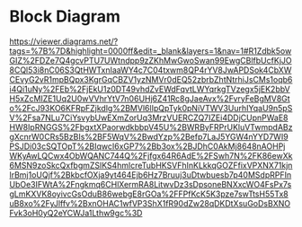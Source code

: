 # Block Diagram
https://viewer.diagrams.net/?tags=%7B%7D&highlight=0000ff&edit=_blank&layers=1&nav=1#R1Zdbk5owGIZ%2FDZe7Q4gcvPTU7UWtndpp9zZKhMwGwoSwan99EwgCBlfbUcfKjJO8CQl53i8nC06S3QtHWTxnIaaWY4c7C04txwm8QP4rYV8JwAPDSok4CbXWCEvyG2vR1mpBQpx3KgrGqCBZV1yzNMVr0dEQ52zbrbZhtNtrhiJsCMs1oqb6i4Qi1uNy%2FEb%2FjEkU1z0DT49vhdZvEWdFqvtLWYqrkgTVzegx5jEK2bbVH5xZcMIZE1Uq2U0wVVhrYtV7n06UHj6Z41Rc8gJaeAvx%2FvryFeBgMV8Gto%2FcJ93KO6KFRpFZjkdlg%2BMVl6lIpQpTyk0pNiVTWV3UurhIYqaU9n5pSV%2Fsa7NLu7CiYsvybUwEXmZorUq3MrzVUERCZQ7IZEi4DDjCUpnPWaE8HW8IpRNGGS%2FbgxtXPaorwdkbbpV45U%2BWRByFRPrUKluVTwmpdABzgXcnrW0CRs5BzBIs%2BF5WqV%2BwdYzp%2Befp7LaJ5YGW4nYYD7WI9PSJDi03cSQTOpT%2BIqwcI6xGP7%2Bb3ox%2BJDhC0AkMj8648nAOHPjWKyAwLQCwx4ObWQANC744Q%2Fjfgx64R6AdE%2FSwh7N%2FK86ewXk6MSN9zoSkcQxfbgmZSlKS4hmlcreTubHKSVFhInKLkkqGOZFfixVPXNX71kjnlrBmj1oUQjf%2BkbcfOXja9yt464Ejb6Hz7Bruuj3uDtwbuesb7p40MSdpRPFInUbOe3IFWtA%2Fngkmq6CHlXermRA8LitwvDz3sDpsoneBNXxcWO4FsPx7sgLmKXVK8oyivcGsOduB86webgE8rGOa%2FFPfKcK5K3pze7swTtsH55Tx8uB8xo%2FyJlffv%2BxnOHAC1wfVP3ShX1fR90dZw28qDKDtXsuGoDsBXNOFvk3oH0yQ2eYCWJa1Lthw9gc%3D
